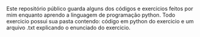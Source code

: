 Este repositório público guarda alguns dos códigos e exercicios feitos por mim enquanto aprendo a linguagem de programação python. 
Todo exercicio possui sua pasta contendo: código em python do exercicio e um arquivo .txt explicando o enunciado do exercicio.
